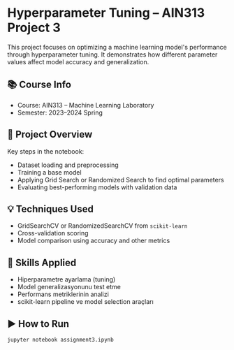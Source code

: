 # Hyperparameter Tuning – AIN313 Project 3

This project focuses on optimizing a machine learning model's performance through hyperparameter tuning. It demonstrates how different parameter values affect model accuracy and generalization.

## 📚 Course Info
- Course: AIN313 – Machine Learning Laboratory
- Semester: 2023–2024 Spring

## 🧠 Project Overview

Key steps in the notebook:

- Dataset loading and preprocessing
- Training a base model
- Applying Grid Search or Randomized Search to find optimal parameters
- Evaluating best-performing models with validation data

## 💡 Techniques Used

- GridSearchCV or RandomizedSearchCV from `scikit-learn`
- Cross-validation scoring
- Model comparison using accuracy and other metrics

## 📌 Skills Applied

- Hiperparametre ayarlama (tuning)
- Model generalizasyonunu test etme
- Performans metriklerinin analizi
- scikit-learn pipeline ve model selection araçları

## ▶️ How to Run

```bash
jupyter notebook assignment3.ipynb